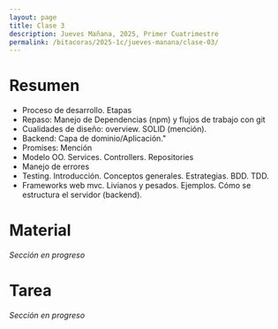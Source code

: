 ```yaml
---
layout: page
title: Clase 3
description: Jueves Mañana, 2025, Primer Cuatrimestre
permalink: /bitacoras/2025-1c/jueves-manana/clase-03/
---
```


# Resumen

 * Proceso de desarrollo. Etapas
 * Repaso: Manejo de Dependencias (npm) y flujos de trabajo con git
 * Cualidades de diseño: overview. SOLID (mención).
 * Backend: Capa de dominio/Aplicación."
 * Promises: Mención
 * Modelo OO. Services. Controllers. Repositories
 * Manejo de errores
 * Testing. Introducción. Conceptos generales. Estrategias. BDD. TDD.
 * Frameworks web mvc. Livianos y pesados. Ejemplos. Cómo se estructura el servidor (backend).

# Material

_Sección en progreso_

# Tarea

_Sección en progreso_